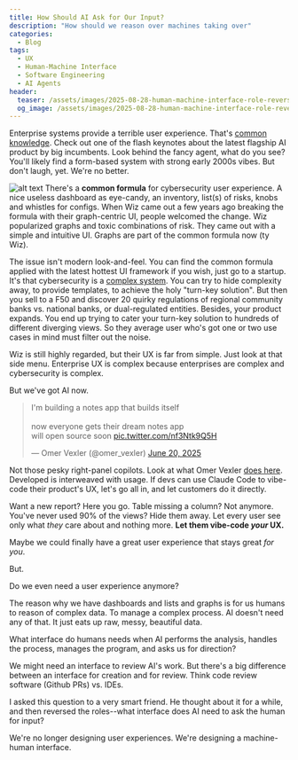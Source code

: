 ```yaml
---
title: How Should AI Ask for Our Input?
description: "How should we reason over machines taking over"
categories:
  - Blog
tags:
  - UX
  - Human-Machine Interface
  - Software Engineering
  - AI Agents
header:
  teaser: /assets/images/2025-08-28-human-machine-interface-role-reversal/second.png
  og_image: /assets/images/2025-08-28-human-machine-interface-role-reversal/second.png
---
```


Enterprise systems provide a terrible user experience. 
That's [common knowledge](https://en.wikipedia.org/wiki/Common_knowledge).
Check out one of the flash keynotes about the latest flagship AI product by big incumbents.
Look behind the fancy agent, what do you see?
You'll likely find a form-based system with strong early 2000s vibes.
But don't laugh, yet.
We're no better.

![alt text](image.png)
There's a **common formula** for cybersecurity user experience.
A nice useless dashboard as eye-candy, an inventory, list(s) of risks, knobs and whistles for configs.
When Wiz came out a few years ago breaking the formula with their graph-centric UI, people welcomed the change. 
Wiz popularized graphs and toxic combinations of risk.
They came out with a simple and intuitive UI.
Graphs are part of the common formula now (ty Wiz).

The issue isn't modern look-and-feel.
You can find the common formula applied with the latest hottest UI framework if you wish, just go to a startup.
It's that cybersecurity is a [complex system](https://en.wikipedia.org/wiki/Complex_system).
You can try to hide complexity away, to provide templates, to achieve the holy "turn-key solution".
But then you sell to a F50 and discover 20 quirky regulations of regional community banks vs. national banks, or dual-regulated entities.
Besides, your product expands.
You end up trying to cater your turn-key solution to hundreds of different diverging views.
So they average user who's got one or two use cases in mind must filter out the noise.

Wiz is still highly regarded, but their UX is far from simple. 
Just look at that side menu.
Enterprise UX is complex because enterprises are complex and cybersecurity is complex.

But we've got AI now.

<blockquote class="twitter-tweet" data-media-max-width="560"><p lang="en" dir="ltr">I&#39;m building a notes app that builds itself<br><br>now everyone gets their dream notes app<br>will open source soon <a href="https://t.co/nf3Ntk9Q5H">pic.twitter.com/nf3Ntk9Q5H</a></p>&mdash; Omer Vexler (@omer_vexler) <a href="https://twitter.com/omer_vexler/status/1936177164086317486?ref_src=twsrc%5Etfw">June 20, 2025</a></blockquote> <script async src="https://platform.twitter.com/widgets.js" charset="utf-8"></script>

Not those pesky right-panel copilots.
Look at what Omer Vexler [does here](https://twitter.com/omer_vexler/status/1936177164086317486).
Developed is interweaved with usage.
If devs can use Claude Code to vibe-code their product's UX, let's go all in, and let customers do it directly.

Want a new report? Here you go.
Table missing a column? Not anymore.
You've never used 90% of the views? Hide them away.
Let every user see only what *they* care about and nothing more.
**Let them vibe-code *your* UX.**

Maybe we could finally have a great user experience that stays great *for you*.

But.

Do we even need a user experience anymore?

The reason why we have dashboards and lists and graphs is for us humans to reason of complex data.
To manage a complex process.
AI doesn't need any of that.
It just eats up raw, messy, beautiful data.

What interface do humans needs when AI performs the analysis, handles the process, manages the program, and asks us for direction?

We might need an interface to review AI's work.
But there's a big difference between an interface for creation and for review.
Think code review software (Github PRs) vs. IDEs.

I asked this question to a very smart friend.
He thought about it for a while, and then reversed the roles--what interface does AI need to ask the human for input?

We're no longer designing user experiences. 
We're designing a machine-human interface.